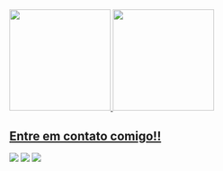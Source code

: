 ##
<div>
  <a href="https://github.com/joaodallagnol">
  <img height="180em" src="https://github-readme-stats.vercel.app/api?username=joaodallagnol&show_icons=true&theme=chartreuse-dark&include_all_commits=true&count_private=true"/>
  <img height="180em" src="https://github-readme-stats.vercel.app/api/top-langs/?username=joaodallagnol&hide=Tcl,HTML&layout=compact&langs_count=8&theme=chartreuse-dark"/></div>
  
  ## Entre em contato comigo!!
  <div>
    <a href="https://www.linkedin.com/in/jo%C3%A3o-v%C3%ADtor-dall-agnol-de-oliveira-1855041a7/" target="_blank"><img src="https://img.shields.io/badge/-LinkedIn-%230077B5?style=for-the-badge&logo=linkedin&logoColor=black" target="_blank"></a>
    <a href="https://www.instagram.com/juao_dallagnol/" target="_blank"><img src="https://img.shields.io/badge/-Instagram-%23E4405F?style=for-the-badge&logo=instagram&logoColor=black" target="_blank"></a>
    <a href = "mailto:jvdallagnol2001@gmail.com"><img src="https://img.shields.io/badge/-Gmail-%23333?style=for-the-badge&logo=gmail&logoColor=black" target="_blank"></a>
  </div>
